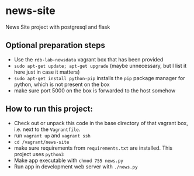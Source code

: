 # news-site
News Site project with postgresql and flask

## Optional preparation steps

* Use the `rdb-lab-newsdata` vagrant box that has been provided
* `sudo apt-get update; apt-get upgrade` (maybe unnecessary, but I list it here just in case it matters)
* `sudo apt-get install python-pip` installs the `pip` package manager for python, which is not present on the box
* make sure port 5000 on the box is forwarded to the host somehow

## How to run this project:

* Check out or unpack this code in the base directory of that vagrant box, i.e. next to the `Vagrantfile`.
* run `vagrant up` and `vagrant ssh`
* `cd /vagrant/news-site`
* make sure requirements from `requirements.txt` are installed. This project uses `python3`
* Make app executable with `chmod 755 news.py`
* Run app in development web server with `./news.py`
